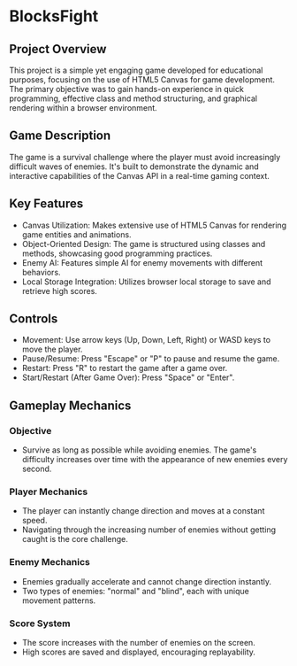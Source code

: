 ﻿# BlocksFight
## Project Overview
This project is a simple yet engaging game developed for educational purposes, focusing on the use of HTML5 Canvas for game development. The primary objective was to gain hands-on experience in quick programming, effective class and method structuring, and graphical rendering within a browser environment.

## Game Description
The game is a survival challenge where the player must avoid increasingly difficult waves of enemies. It's built to demonstrate the dynamic and interactive capabilities of the Canvas API in a real-time gaming context.

## Key Features
* Canvas Utilization: Makes extensive use of HTML5 Canvas for rendering game entities and animations.
* Object-Oriented Design: The game is structured using classes and methods, showcasing good programming practices.
* Enemy AI: Features simple AI for enemy movements with different behaviors.
* Local Storage Integration: Utilizes browser local storage to save and retrieve high scores.
## Controls
* Movement: Use arrow keys (Up, Down, Left, Right) or WASD keys to move the player.
* Pause/Resume: Press "Escape" or "P" to pause and resume the game.
* Restart: Press "R" to restart the game after a game over.
* Start/Restart (After Game Over): Press "Space" or "Enter".
## Gameplay Mechanics
### Objective
* Survive as long as possible while avoiding enemies. The game's difficulty increases over time with the appearance of new enemies every second.
### Player Mechanics
* The player can instantly change direction and moves at a constant speed.
* Navigating through the increasing number of enemies without getting caught is the core challenge.
### Enemy Mechanics
* Enemies gradually accelerate and cannot change direction instantly.
* Two types of enemies: "normal" and "blind", each with unique movement patterns.
### Score System
* The score increases with the number of enemies on the screen.
* High scores are saved and displayed, encouraging replayability.

